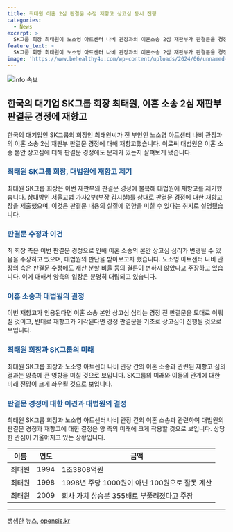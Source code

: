 ```yaml
---
title: 최태원 이혼 2심 판결문 수정 재항고 상고심 동시 진행
categories:
  - News
excerpt: >
  SK그룹 회장 최태원이 노소영 아트센터 나비 관장과의 이혼소송 2심 재판부가 판결문을 경정(수정)하여 대법원에 재항고했다. 최 회장 측은 판결문 경정에 대한 재항고장을 제출하고, 재산 분할과 관련된 오류를 지적하며 판결의 변경을 요구했다. 이에 대법원이 재항고를 받아들일 경우 이혼소송 본안 상고심 심리는 경정 전 판결문을 기초로 진행되며, 기각되면 경정 판결문을 기초로 심리된다. 최 회장 측은 이번 재항고를 통해 대법원에서 함께 심리하고 판단될 것을 기대하고 있다.
feature_text: >
  SK그룹 회장 최태원이 노소영 아트센터 나비 관장과의 이혼소송 2심 재판부가 판결문을 경정(수정)하여 대법원에 재항고했다. 최 회장 측은 판결문 경정에 대한 재항고장을 제출하고, 재산 분할과 관련된 오류를 지적하며 판결의 변경을 요구했다. 이에 대법원이 재항고를 받아들일 경우 이혼소송 본안 상고심 심리는 경정 전 판결문을 기초로 진행되며, 기각되면 경정 판결문을 기초로 심리된다. 최 회장 측은 이번 재항고를 통해 대법원에서 함께 심리하고 판단될 것을 기대하고 있다.
image: 'https://www.behealthy4u.com/wp-content/uploads/2024/06/unnamed-file.png'
---
```


<p><img src="https://www.behealthy4u.com/wp-content/uploads/2024/06/unnamed-file.png" alt="info 속보" /></p>

<h2 data-ke-size="size26">한국의 대기업 SK그룹 회장 최태원, 이혼 소송 2심 재판부 판결문 경정에 재항고</h2>

<p data-ke-size="size16">한국의 대기업인 SK그룹의 회장인 최태원씨가 전 부인인 노소영 아트센터 나비 관장과의 이혼 소송 2심 재판부 판결문 경정에 대해 재항고했습니다. 이로써 대법원은 이혼 소송 본안 상고심에 더해 판결문 경정에도 문제가 있는지 살펴보게 됐습니다.</p>

<h3><b><span style="color: #1a5490;">최태원 SK그룹 회장, 대법원에 재항고 제기</span></b></h3>

<p data-ke-size="size16">최태원 SK그룹 회장은 이번 재판부의 판결문 경정에 불복해 대법원에 재항고를 제기했습니다. 상대방인 서울고법 가사2부(부장 김시철)를 상대로 판결문 경정에 대한 재항고장을 제출했으며, 이것은 판결문 내용의 실질에 영향을 미칠 수 있다는 취지로 설명됐습니다.</p>

<h3><b><span style="color: #1a5490;">판결문 수정과 이견</span></b></h3>

<p data-ke-size="size16">최 회장 측은 이번 판결문 경정으로 인해 이혼 소송의 본안 상고심 심리가 변경될 수 있음을 주장하고 있으며, 대법원의 판단을 받아보고자 했습니다. 노소영 아트센터 나비 관장의 측은 판결문 수정에도 재산 분할 비율 등의 결론이 변하지 않았다고 주장하고 있습니다. 이에 대해서 양측의 입장은 분명히 대립되고 있습니다.</p>

<h3><b><span style="color: #1a5490;">이혼 소송과 대법원의 결정</span></b></h3>

<p data-ke-size="size16">이번 재항고가 인용된다면 이혼 소송 본안 상고심 심리는 경정 전 판결문을 토대로 이뤄질 것이고, 반대로 재항고가 기각된다면 경정 판결문을 기초로 상고심이 진행될 것으로 보입니다.</p>

<h3><b><span style="color: #1a5490;">최태원 회장과 SK그룹의 미래</span></b></h3>

<p data-ke-size="size16">최태원 SK그룹 회장과 노소영 아트센터 나비 관장 간의 이혼 소송과 관련된 재항고 심의 결과는 양측에 큰 영향을 미칠 것으로 보입니다. SK그룹의 미래와 이들의 관계에 대한 미래 전망이 크게 좌우될 것으로 보입니다.</p>

<h3><b><span style="color: #1a5490;">판결문 경정에 대한 이견과 대법원의 결정</span></b></h3>

<p data-ke-size="size16">최태원 SK그룹 회장과 노소영 아트센터 나비 관장 간의 이혼 소송과 관련하여 대법원의 판결문 경정과 재항고에 대한 결정은 양 측의 미래에 크게 작용할 것으로 보입니다. 상당한 관심이 기울어지고 있는 상황입니다.</p>

<table>
    <thead>
        <tr>
            <th>이름</th>
            <th>연도</th>
            <th>금액</th>
        </tr>
    </thead>
    <tbody>
        <tr>
            <td>최태원</td>
            <td>1994</td>
            <td>1조3808억원</td>
        </tr>
        <tr>
            <td>최태원</td>
            <td>1998</td>
            <td>1998년 주당 1000원이 아닌 100원으로 잘못 계산</td>
        </tr>
        <tr>
            <td>최태원</td>
            <td>2009</td>
            <td>회사 가치 상승분 355배로 부풀려졌다고 주장</td>
        </tr>
    </tbody>
</table>

<hr>

<p data-ke-size="size16"></p>
생생한 뉴스, <a href="https://opensis.kr" rel="dofollow">opensis.kr</a>


